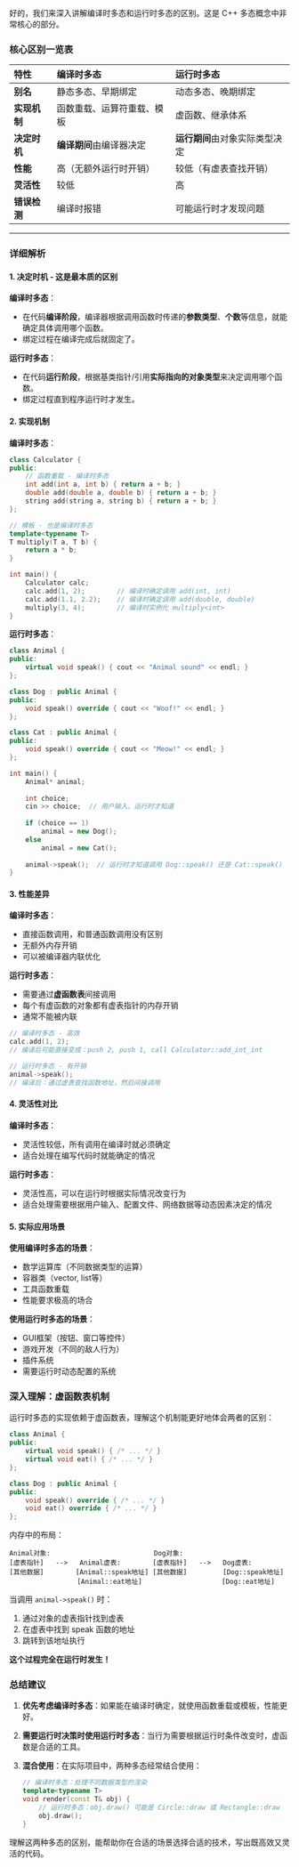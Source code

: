 好的，我们来深入讲解编译时多态和运行时多态的区别。这是 C++ 多态概念中非常核心的部分。

### 核心区别一览表

| 特性 | 编译时多态 | 运行时多态 |
| :--- | :--- | :--- |
| **别名** | 静态多态、早期绑定 | 动态多态、晚期绑定 |
| **实现机制** | 函数重载、运算符重载、模板 | 虚函数、继承体系 |
| **决定时机** | **编译期间**由编译器决定 | **运行期间**由对象实际类型决定 |
| **性能** | 高（无额外运行时开销） | 较低（有虚表查找开销） |
| **灵活性** | 较低 | 高 |
| **错误检测** | 编译时报错 | 可能运行时才发现问题 |

---

### 详细解析

#### 1. 决定时机 - 这是最本质的区别

**编译时多态**：
- 在代码**编译阶段**，编译器根据调用函数时传递的**参数类型**、**个数**等信息，就能确定具体调用哪个函数。
- 绑定过程在编译完成后就固定了。

**运行时多态**：
- 在代码**运行阶段**，根据基类指针/引用**实际指向的对象类型**来决定调用哪个函数。
- 绑定过程直到程序运行时才发生。

#### 2. 实现机制

**编译时多态**：
```cpp
class Calculator {
public:
    // 函数重载 - 编译时多态
    int add(int a, int b) { return a + b; }
    double add(double a, double b) { return a + b; }
    string add(string a, string b) { return a + b; }
};

// 模板 - 也是编译时多态
template<typename T>
T multiply(T a, T b) {
    return a * b;
}

int main() {
    Calculator calc;
    calc.add(1, 2);        // 编译时确定调用 add(int, int)
    calc.add(1.1, 2.2);    // 编译时确定调用 add(double, double)
    multiply(3, 4);        // 编译时实例化 multiply<int>
}
```

**运行时多态**：
```cpp
class Animal {
public:
    virtual void speak() { cout << "Animal sound" << endl; }
};

class Dog : public Animal {
public:
    void speak() override { cout << "Woof!" << endl; }
};

class Cat : public Animal {
public:
    void speak() override { cout << "Meow!" << endl; }
};

int main() {
    Animal* animal;
    
    int choice;
    cin >> choice;  // 用户输入，运行时才知道
    
    if (choice == 1) 
        animal = new Dog();
    else 
        animal = new Cat();
    
    animal->speak();  // 运行时才知道调用 Dog::speak() 还是 Cat::speak()
}
```

#### 3. 性能差异

**编译时多态**：
- 直接函数调用，和普通函数调用没有区别
- 无额外内存开销
- 可以被编译器内联优化

**运行时多态**：
- 需要通过**虚函数表**间接调用
- 每个有虚函数的对象都有虚表指针的内存开销
- 通常不能被内联

```cpp
// 编译时多态 - 高效
calc.add(1, 2);
// 编译后可能直接变成：push 2, push 1, call Calculator::add_int_int

// 运行时多态 - 有开销
animal->speak();
// 编译后：通过虚表查找函数地址，然后间接调用
```

#### 4. 灵活性对比

**编译时多态**：
- 灵活性较低，所有调用在编译时就必须确定
- 适合处理在编写代码时就能确定的情况

**运行时多态**：
- 灵活性高，可以在运行时根据实际情况改变行为
- 适合处理需要根据用户输入、配置文件、网络数据等动态因素决定的情况

#### 5. 实际应用场景

**使用编译时多态的场景**：
- 数学运算库（不同数据类型的运算）
- 容器类（vector, list等）
- 工具函数重载
- 性能要求极高的场合

**使用运行时多态的场景**：
- GUI框架（按钮、窗口等控件）
- 游戏开发（不同的敌人行为）
- 插件系统
- 需要运行时动态配置的系统

### 深入理解：虚函数表机制

运行时多态的实现依赖于虚函数表，理解这个机制能更好地体会两者的区别：

```cpp
class Animal {
public:
    virtual void speak() { /* ... */ }
    virtual void eat() { /* ... */ }
};

class Dog : public Animal {
public:
    void speak() override { /* ... */ }
    void eat() override { /* ... */ }
};
```

内存中的布局：
```
Animal对象:                          Dog对象:
[虚表指针]   -->   Animal虚表:        [虚表指针]   -->   Dog虚表:
[其他数据]        [Animal::speak地址] [其他数据]         [Dog::speak地址]
                 [Animal::eat地址]                    [Dog::eat地址]
```

当调用 `animal->speak()` 时：
1. 通过对象的虚表指针找到虚表
2. 在虚表中找到 speak 函数的地址
3. 跳转到该地址执行

**这个过程完全在运行时发生！**

### 总结建议

1. **优先考虑编译时多态**：如果能在编译时确定，就使用函数重载或模板，性能更好。

2. **需要运行时决策时使用运行时多态**：当行为需要根据运行时条件改变时，虚函数是合适的工具。

3. **混合使用**：在实际项目中，两种多态经常结合使用：
   ```cpp
   // 编译时多态：处理不同数据类型的渲染
   template<typename T>
   void render(const T& obj) {
       // 运行时多态：obj.draw() 可能是 Circle::draw 或 Rectangle::draw
       obj.draw();
   }
   ```

理解这两种多态的区别，能帮助你在合适的场景选择合适的技术，写出既高效又灵活的代码。